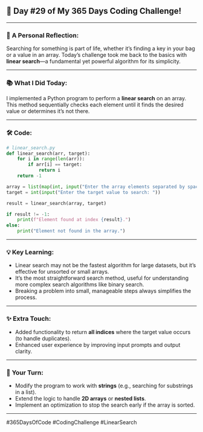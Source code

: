## 🎯 Day #29 of My 365 Days Coding Challenge!  

---

### 💭 **A Personal Reflection:**  
Searching for something is part of life, whether it’s finding a key in your bag or a value in an array. Today’s challenge took me back to the basics with **linear search**—a fundamental yet powerful algorithm for its simplicity.  

---

### 📚 **What I Did Today:**  
I implemented a Python program to perform a **linear search** on an array. This method sequentially checks each element until it finds the desired value or determines it’s not there.  

---

### 🛠️ **Code:**  

```python
# linear_search.py
def linear_search(arr, target):
    for i in range(len(arr)):
        if arr[i] == target:
            return i
    return -1

array = list(map(int, input("Enter the array elements separated by spaces: ").split()))
target = int(input("Enter the target value to search: "))

result = linear_search(array, target)

if result != -1:
    print(f"Element found at index {result}.")
else:
    print("Element not found in the array.")
```  

---

### 💡 **Key Learning:**  
- Linear search may not be the fastest algorithm for large datasets, but it’s effective for unsorted or small arrays.  
- It’s the most straightforward search method, useful for understanding more complex search algorithms like binary search.  
- Breaking a problem into small, manageable steps always simplifies the process.  

---

### ✨ **Extra Touch:**  
- Added functionality to return **all indices** where the target value occurs (to handle duplicates).  
- Enhanced user experience by improving input prompts and output clarity.  

---

### 🚀 **Your Turn:**  
- Modify the program to work with **strings** (e.g., searching for substrings in a list).  
- Extend the logic to handle **2D arrays** or **nested lists**.  
- Implement an optimization to stop the search early if the array is sorted.  

---

#365DaysOfCode #CodingChallenge #LinearSearch